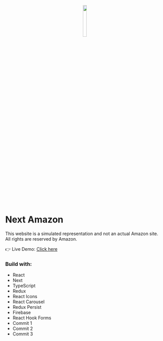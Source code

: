 <div align='center'><img style="width:16%" src='https://github.com/davimgfx/next_amazon/assets/118557337/ed3fe84f-19b9-42ad-ab42-d6c2ca35bda9'/></div>

# Next Amazon 

This website is a simulated representation and not an actual Amazon site. All rights are reserved by Amazon.

👉 Live Demo: [Click here](https://nextamazon-clone.vercel.app/)

### Build with:

- React
- Next
- TypeScript
- Redux
- React Icons
- React Carousel
- Redux Persist
- Firebase
- React Hook Forms
- Commit 1
- Commit 2
- Commit 3
